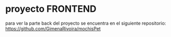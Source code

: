 # proyecto FRONTEND

para ver la parte back del proyecto se encuentra en el siguiente repositorio: https://github.com/GimenaRivoira/mochisPet

